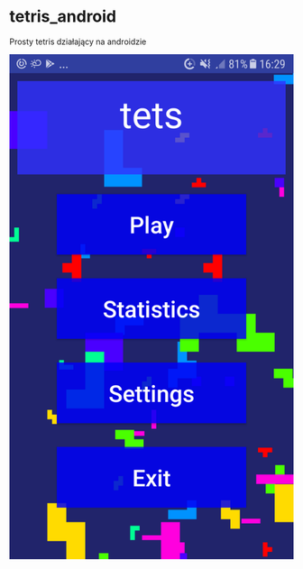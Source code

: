 # tetris_android

Prosty tetris działający na androidzie

![screen1](https://github.com/snsv-dy/tetris_android/raw/master/Screenshot_20191214-162944.png)
